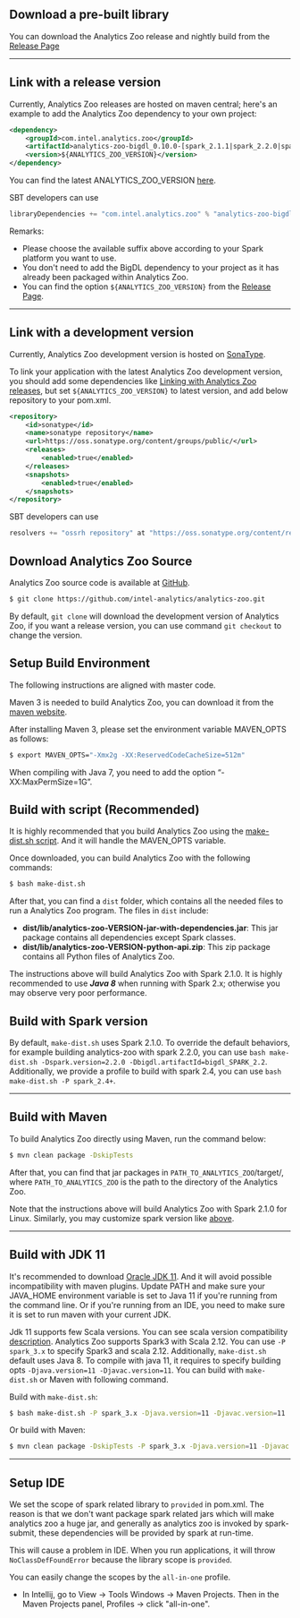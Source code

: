 ## **Download a pre-built library**

You can download the Analytics Zoo release and nightly build from the [Release Page](../release-download.md)

---
## **Link with a release version**

Currently, Analytics Zoo releases are hosted on maven central; here's an example to add the Analytics Zoo dependency to your own project:
```xml
<dependency>
    <groupId>com.intel.analytics.zoo</groupId>
    <artifactId>analytics-zoo-bigdl_0.10.0-[spark_2.1.1|spark_2.2.0|spark_2.3.1|spark_2.4.3]</artifactId>
    <version>${ANALYTICS_ZOO_VERSION}</version>
</dependency>
```
You can find the latest ANALYTICS_ZOO_VERSION [here](https://search.maven.org/search?q=analytics-zoo-bigdl).  

SBT developers can use
```sbt
libraryDependencies += "com.intel.analytics.zoo" % "analytics-zoo-bigdl_0.10.0-[spark_2.1.1|spark_2.2.0|spark_2.3.1|spark_2.4.3]" % "${ANALYTICS_ZOO_VERSION}"
```

Remarks:

- Please choose the available suffix above according to your Spark platform you want to use.
- You don't need to add the BigDL dependency to your project as it has already been packaged within Analytics Zoo.
- You can find the option `${ANALYTICS_ZOO_VERSION}` from the [Release Page](../release-download.md).

---
## **Link with a development version**

Currently, Analytics Zoo development version is hosted on [SonaType](https://oss.sonatype.org/content/groups/public/com/intel/analytics/zoo/).

To link your application with the latest Analytics Zoo development version, you should add some dependencies like [Linking with Analytics Zoo releases](#link-with-a-release-version), but set `${ANALYTICS_ZOO_VERSION}` to latest version, and add below repository to your pom.xml.

```xml
<repository>
    <id>sonatype</id>
    <name>sonatype repository</name>
    <url>https://oss.sonatype.org/content/groups/public/</url>
    <releases>
        <enabled>true</enabled>
    </releases>
    <snapshots>
        <enabled>true</enabled>
    </snapshots>
</repository>
```

SBT developers can use
```sbt
resolvers += "ossrh repository" at "https://oss.sonatype.org/content/repositories/snapshots/"
```

## **Download Analytics Zoo Source**

Analytics Zoo source code is available at [GitHub](https://github.com/intel-analytics/analytics-zoo).

```bash
$ git clone https://github.com/intel-analytics/analytics-zoo.git
```

By default, `git clone` will download the development version of Analytics Zoo, if you want a release version, you can use command `git checkout` to change the version.


## **Setup Build Environment**

The following instructions are aligned with master code.

Maven 3 is needed to build Analytics Zoo, you can download it from the [maven website](https://maven.apache.org/download.cgi).

After installing Maven 3, please set the environment variable MAVEN_OPTS as follows:
```bash
$ export MAVEN_OPTS="-Xmx2g -XX:ReservedCodeCacheSize=512m"
```
When compiling with Java 7, you need to add the option “-XX:MaxPermSize=1G”.


## **Build with script (Recommended)**

It is highly recommended that you build Analytics Zoo using the [make-dist.sh script](https://github.com/intel-analytics/analytics-zoo/blob/master/make-dist.sh). And it will handle the MAVEN_OPTS variable.

Once downloaded, you can build Analytics Zoo with the following commands:
```bash
$ bash make-dist.sh
```
After that, you can find a `dist` folder, which contains all the needed files to run a Analytics Zoo program. The files in `dist` include:

* **dist/lib/analytics-zoo-VERSION-jar-with-dependencies.jar**: This jar package contains all dependencies except Spark classes.
* **dist/lib/analytics-zoo-VERSION-python-api.zip**: This zip package contains all Python files of Analytics Zoo.

The instructions above will build Analytics Zoo with Spark 2.1.0. It is highly recommended to use _**Java 8**_ when running with Spark 2.x; otherwise you may observe very poor performance.

## **Build with Spark version**
By default, `make-dist.sh` uses Spark 2.1.0. To override the default behaviors, for example building analytics-zoo with spark 2.2.0, you can use `bash make-dist.sh -Dspark.version=2.2.0 -Dbigdl.artifactId=bigdl_SPARK_2.2`.  
Additionally, we provide a profile to build with spark 2.4, you can use `bash make-dist.sh -P spark_2.4+`.

---
## **Build with Maven**

To build Analytics Zoo directly using Maven, run the command below:

```bash
$ mvn clean package -DskipTests
```
After that, you can find that jar packages in `PATH_TO_ANALYTICS_ZOO`/target/, where `PATH_TO_ANALYTICS_ZOO` is the path to the directory of the Analytics Zoo.

Note that the instructions above will build Analytics Zoo with Spark 2.1.0 for Linux. Similarly, you may customize spark version like [above](#build-with-spark-version).

---
## **Build with JDK 11**

It's recommended to download [Oracle JDK 11](https://www.oracle.com/java/technologies/javase-jdk11-downloads.html). And it will avoid possible incompatibility with maven plugins. Update PATH and make sure your JAVA_HOME environment variable is set to Java 11 if you're running from the command line. Or if you're running from an IDE, you need to make sure it is set to run maven with your current JDK.

Jdk 11 supports few Scala versions. You can see scala version compatibility [description](https://docs.scala-lang.org/overviews/jdk-compatibility/overview.html). Analytics Zoo supports Spark3 with Scala 2.12. You can use `-P spark_3.x` to specify Spark3 and scala 2.12. Additionally, `make-dist.sh` default uses Java 8. To compile with java 11, it requires to specify building opts `-Djava.version=11 -Djavac.version=11`. You can build with `make-dist.sh` or Maven with following command.

Build with `make-dist.sh`:
 
```bash
$ bash make-dist.sh -P spark_3.x -Djava.version=11 -Djavac.version=11
```

Or build with Maven:
```bash
$ mvn clean package -DskipTests -P spark_3.x -Djava.version=11 -Djavac.version=11
```

---
## **Setup IDE**

We set the scope of spark related library to `provided` in pom.xml. The reason is that we don't want package spark related jars which will make analytics zoo a huge jar, and generally as analytics zoo is invoked by spark-submit, these dependencies will be provided by spark at run-time.

This will cause a problem in IDE. When you run applications, it will throw `NoClassDefFoundError` because the library scope is `provided`.

You can easily change the scopes by the `all-in-one` profile.

* In Intellij, go to View -> Tools Windows -> Maven Projects. Then in the Maven Projects panel, Profiles -> click "all-in-one".
